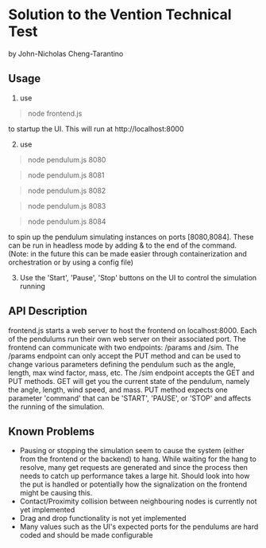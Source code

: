 # Solution to the Vention Technical Test
by John-Nicholas Cheng-Tarantino

## Usage
1. use
> node frontend.js

to startup the UI. This will run at http://localhost:8000

2. use
> node pendulum.js 8080

> node pendulum.js 8081

> node pendulum.js 8082

> node pendulum.js 8083

> node pendulum.js 8084

to spin up the pendulum simulating instances on ports [8080,8084]. These can be run in headless mode by adding & to the end of the command. (Note: in the future this can be made easier through containerization and orchestration or by using a config file)

3. Use the 'Start', 'Pause', 'Stop' buttons on the UI to control the simulation running



## API Description
frontend.js starts a web server to host the frontend on localhost:8000. Each of the pendulums run their own web server on their associated port. The frontend can communicate with two endpoints: /params and /sim. The /params endpoint can only accept the PUT method and can be used to change various parameters defining the pendulum such as the angle, length, max wind factor, mass, etc. The /sim endpoint accepts the GET and PUT methods. GET will get you the current state of the pendulum, namely the angle, length, wind speed, and mass. PUT method expects one parameter 'command' that can be 'START', 'PAUSE', or 'STOP' and affects the running of the simulation.


## Known Problems
- Pausing or stopping the simulation seem to cause the system (either from the frontend or the backend) to hang. While waiting for the hang to resolve, many get requests are generated and since the process then needs to catch up performance takes a large hit. Should look into how the put is handled or potentially how the signalization on the frontend might be causing this.
- Contact/Proximity collision between neighbouring nodes is currently not yet implemented
- Drag and drop functionality is not yet implemented
- Many values such as the UI's expected ports for the pendulums are hard coded and should be made configurable